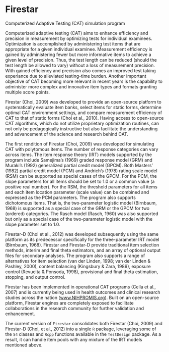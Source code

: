 # Firestar
Computerized Adaptive Testing (CAT) simulation program

Computerized adaptive testing (CAT) aims to enhance efficiency and precision in measurement by optimizing tests for individual examinees. Optimization is accomplished by administering test items that are appropriate for a given individual examinee. Measurement efficiency is gained by administering fewer but more informative items to achieve a given level of precision. Thus, the test length can be reduced (should the test length be allowed to vary) without a loss of measurement precision. With gained efficiency and precision also comes an improved test taking experiance due to alleviated testing-time burden. Another important objective of CAT becoming more relevant in recent years is the capability to administer more complex and innovative item types and formats granting multiple score points.

Firestar (Choi, 2009) was developed to provide an open-source platform to systematically evaluate item banks, select items for static forms, determine optimal CAT environment settings, and compare measurement efficiency of CAT to that of static forms (Choi et al., 2010). Having access to open-source CAT algorithms, which do not utilize proprietary optimization routines, can not only be pedagogically instructive but also facilitate the understanding and advancement of the science and research behind CAT.

The first rendition of Firestar (Choi, 2009) was developed for simulating CAT with polytomous items. The number of response categories can vary across items. The item response theory (IRT) models supported by the program include Samejima’s (1969) graded response model (GRM) and Muraki’s (1992) generalized partial credit model (GPCM). Both Masters’ (1982) partial credit model (PCM) and Andrich’s (1978) rating scale model (RSM) can be supported as special cases of the GPCM. For the PCM, the slope parameters for all items should be set to 1.0 or a common value (a positive real number). For the RSM, the threshold parameters for all items and each item location parameter (scale value) can be combined and expressed as the PCM parameters. The program also supports dichotomous items. That is, the two-parameter logistic model (Birnbaum, 1968) is supported as a special case of the GRM or the GPCM for two (ordered) categories. The Rasch model (Rasch, 1960) was also supported but only as a special case of the two-parameter logistic model with the slope parameter set to 1.0.

Firestar-D (Choi et al., 2012) was developed subsequently using the same platform as its predecessor specifically for the three-parameter IRT model (Birnbaum, 1968). Firestar and Firestar-D provide traditional item selection methods, interim and final theta estimators, and an array of optional output files for secondary analyses. The program also supports a range of alternatives for item selection (van der Linden, 1998; van der Linden & Pashley, 2000), content balancing (Kingsbury & Zara, 1989), exposure control (Revuelta & Ponsoda, 1998), provisional and final theta estimation, stopping, and output control.

Firestar has been implemented in operational CAT programs (Cella et al., 2007) and is currently being used in health outcomes and clinical research studies across the nation (www.NIHPROMIS.org). Built on an open-source platform, Firestar engines are completely exposed to facilitate collaborations in the research community for further validation and enhancement.

The current version of `Firestar` consolidates both Firestar (Choi, 2009) and Firestar-D (Choi, et al., 2012) into a single `R` package, leveraging some of the `S4` classes and `Rcpp` functions available in the `TestDesign` package. As a result, it can handle item pools with any mixture of the IRT models mentioned above.
